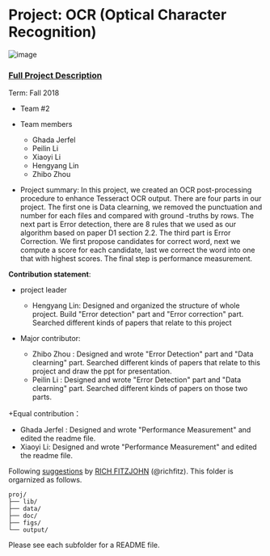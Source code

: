# Project: OCR (Optical Character Recognition) 

![image](figs/intro.png)

### [Full Project Description](doc/project4_desc.md)

Term: Fall 2018

+ Team #2
+ Team members
	+ Ghada Jerfel 
	+ Peilin Li
	+ Xiaoyi Li
	+ Hengyang Lin
	+ Zhibo Zhou

+ Project summary: In this project, we created an OCR post-processing procedure to enhance Tesseract OCR output. There are four parts in our project. The first one is Data clearning, we removed the punctuation and number for each files and compared with ground -truths by rows. The next part is Error detection, there are 8 rules that we used as our algorithm based on paper D1 section 2.2. The third part is Error Correction. We first propose candidates for correct word, next we compute a score for each candidate, last we correct the word into one that with highest scores. The final step is performance measurement.
	
**Contribution statement**: 
+ project leader
  + Hengyang Lin: Designed and organized the structure of whole project. Build "Error detection" part and "Error correction" part. Searched different kinds of papers that relate to this project
  
+ Major contributor:
  + Zhibo Zhou : Designed and wrote "Error Detection" part and "Data clearning" part. Searched different kinds of papers that       relate to this project and draw the ppt for presentation.
  + Peilin Li : Designed and wrote "Error Detection" part and "Data clearning" part. Searched different kinds of papers on those two parts. 
  
+Equal contribution：
  + Ghada Jerfel : Designed and wrote "Performance Measurement" and edited the readme file.
  + Xiaoyi Li: Designed and wrote "Performance Measurement" and edited the readme file.
  


Following [suggestions](http://nicercode.github.io/blog/2013-04-05-projects/) by [RICH FITZJOHN](http://nicercode.github.io/about/#Team) (@richfitz). This folder is orgarnized as follows.

```
proj/
├── lib/
├── data/
├── doc/
├── figs/
└── output/
```

Please see each subfolder for a README file.
